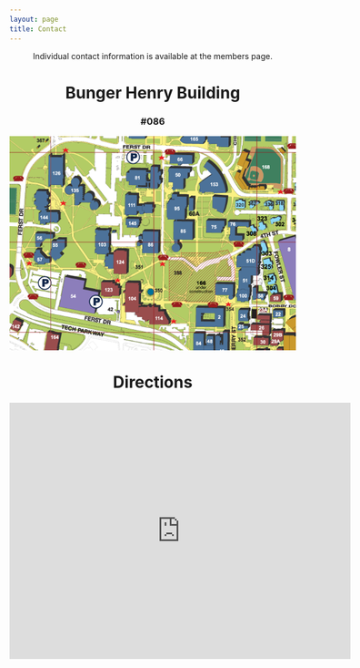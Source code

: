 ```yaml
---
layout: page
title: Contact
---
```


<p align="center">Individual contact information is available at the members page.</p>

<h1 align="center">Bunger Henry Building</h1>
<h3 align="center">#086</h3>

<img src="/images/gatechgrid86.png" align="center">

<h1 align="center">Directions</h1>

<p align="center"><iframe src="https://www.google.com/maps/embed?pb=!1m14!1m8!1m3!1d6632.915251712467!2d-84.3963971!3d33.7746788!3m2!1i1024!2i768!4f13.1!3m3!1m2!1s0x88f504898788b05b%3A0x774cbbc00b671725!2sBunger-Henry+Bldg%2C+Georgia+Institute+of+Technology%2C+Atlanta%2C+GA+30313!5e0!3m2!1sen!2sus!4v1431318314790" width="600" height="450" frameborder="0" style="border:0" align="center"></iframe></p>


